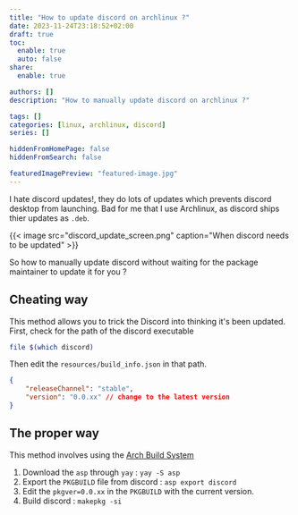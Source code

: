 ```yaml
---
title: "How to update discord on archlinux ?"
date: 2023-11-24T23:18:52+02:00
draft: true
toc:
  enable: true
  auto: false
share:
  enable: true

authors: []
description: "How to manually update discord on archlinux ?"

tags: []
categories: [linux, archlinux, discord]
series: []

hiddenFromHomePage: false
hiddenFromSearch: false

featuredImagePreview: "featured-image.jpg"
---
```

I hate discord updates!, they do lots of updates which prevents discord desktop from launching.
Bad for me that I use Archlinux, as discord ships thier updates as `.deb`.
<!--more-->

{{< image src="discord_update_screen.png" caption="When discord needs to be updated" >}}

So how to manually update discord without waiting for the package maintainer to update it for you ?

## Cheating way
This method allows you to trick the Discord into thinking it's been updated. First, check for the path of the discord executable
```bash
file $(which discord) 
```
Then edit the `resources/build_info.json` in that path.
```json
{
    "releaseChannel": "stable",
    "version": "0.0.xx" // change to the latest version
}
```
## The proper way
This method involves using the [Arch Build System](https://wiki.archlinux.org/title/Arch_build_system)

1. Download the `asp` through `yay` : `yay -S asp`
2. Export the `PKGBUILD` file from discord : `asp export discord`
3. Edit the `pkgver=0.0.xx` in the `PKGBUILD` with the current version.
4. Build discord : `makepkg -si`

